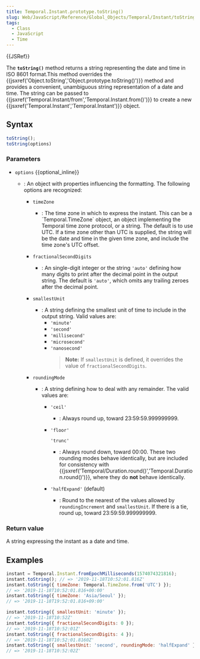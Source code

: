 ```yaml
---
title: Temporal.Instant.prototype.toString()
slug: Web/JavaScript/Reference/Global_Objects/Temporal/Instant/toString
tags:
  - Class
  - JavaScript
  - Time
---
```

{{JSRef}}

The **`toString()`** method returns a string representing the date and time in
ISO 8601 format.This method overrides the
{{jsxref('Object.toString','Object.prototype.toString()')}}
method and provides a convenient, unambiguous string representation of a date
and time. The string can be passed to
{{jsxref('Temporal.Instant/from','Temporal.Instant.from()')}}
to create a new {{jsxref('Temporal.Instant','Temporal.Instant')}}
object.

## Syntax

```js
toString();
toString(options)
```

### Parameters

- `options` {{optional_inline}}

  - : An object with properties influencing the formatting. The following
    options are recognized:

    - `timeZone`
      - : The time zone in which to express the instant. This can be a
        \`Temporal.TimeZone\` object, an object implementing the Temporal time
        zone protocol, or a string. The default is to use UTC. If a time zone
        other than UTC is supplied, the string will be the date and time in the
        given time zone, and include the time zone's UTC offset.
    - `fractionalSecondDigits`
      - : An single-digit integer or the string `'auto'` defining how many
        digits to print after the decimal point in the output string. The
        default is `'auto'`, which omits any trailing zeroes after the decimal
        point.
    - `smallestUnit`
      - : A string defining the smallest unit of time to include in the output
        string. Valid values are:
        - `'minute'`
        - `'second'`
        - `'millisecond'`
        - `'microsecond'`
        - `'nanosecond'`
          > **Note:** If `smallestUnit` is defined, it overrides the value of
          > `fractionalSecondDigits`.
    - `roundingMode`

      - : A string defining how to deal with any remainder. The valid values
        are:

        - `'ceil'`
          - : Always round up, toward 23:59:59.999999999.
        - `'floor'`

          `'trunc'`

          - : Always round down, toward 00:00. These two rounding modes behave
            identically, but are included for consistency with
            {{jsxref('Temporal/Duration.round()','Temporal.Duration.round()')}},
            where they do **not** behave identically.

        - `'halfExpand'` (default)
          - : Round to the nearest of the values allowed by `roundingIncrement`
            and `smallestUnit`. If there is a tie, round up, toward
            23:59:59.999999999.

### Return value

A string expressing the instant as a date and time.

## Examples

```js
instant = Temporal.Instant.fromEpochMilliseconds(1574074321816);
instant.toString(); // => '2019-11-18T10:52:01.816Z'
instant.toString({ timeZone: Temporal.TimeZone.from('UTC') });
// => '2019-11-18T10:52:01.816+00:00'
instant.toString({ timeZone: 'Asia/Seoul' });
// => '2019-11-18T19:52:01.816+09:00'

instant.toString({ smallestUnit: 'minute' });
// => '2019-11-18T10:52Z'
instant.toString({ fractionalSecondDigits: 0 });
// => '2019-11-18T10:52:01Z'
instant.toString({ fractionalSecondDigits: 4 });
// => '2019-11-18T10:52:01.8160Z'
instant.toString({ smallestUnit: 'second', roundingMode: 'halfExpand' });
// => '2019-11-18T10:52:02Z'
```
